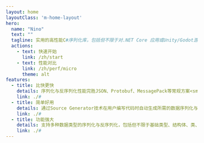 ```yaml
---
layout: home
layoutClass: 'm-home-layout'
hero:
  name: "Nino"
  text: ""
  tagline: 实用的高性能C#序列化库，包括但不限于对.NET Core 应用或Unity/Godot游戏带来令人难以置信的收益。
  actions:
    - text: 快速开始
      link: /zh/start
    - text: 性能对比
      link: /zh/perf/micro
      theme: alt
features:
  - title: 比快更快
    details: 序列化与反序列化性能完胜JSON、Protobuf、MessagePack等常规方案<small class="bottom-small">大部分压测数据优于MemoryPack等同类方案</small>
    link: ./#
  - title: 简单好用
    details: 通过Source Generator技术在用户编写代码时自动生成所需的数据序列化与反序列化函数<small class="bottom-small">生成代码透明可见且支持NativeAOT等非JIT环境</small>
    link: ./#
  - title: 功能强大
    details: 支持多种数据类型的序列化与反序列化，包括但不限于基础类型、结构体、类、集合、字典等<small class="bottom-small">除此之外更支持序列化与反序列化多态类型</small>
    link: ./#
---
```


<style>
.m-home-layout .details small {
  opacity: 0.8;
}

.m-home-layout .bottom-small {
  display: block;
  margin-top: 2em;
  text-align: right;
}
</style>
